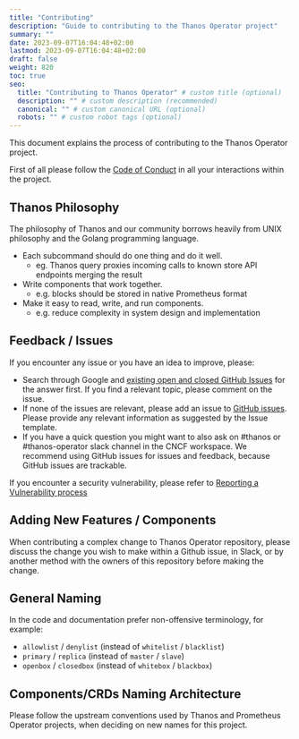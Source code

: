 ```yaml
---
title: "Contributing"
description: "Guide to contributing to the Thanos Operator project"
summary: ""
date: 2023-09-07T16:04:48+02:00
lastmod: 2023-09-07T16:04:48+02:00
draft: false
weight: 820
toc: true
seo:
  title: "Contributing to Thanos Operator" # custom title (optional)
  description: "" # custom description (recommended)
  canonical: "" # custom canonical URL (optional)
  robots: "" # custom robot tags (optional)
---
```


This document explains the process of contributing to the Thanos Operator project.

First of all please follow the [Code of Conduct](../thanos-community-code-of-conduct) in all your interactions within the project.

## Thanos Philosophy

The philosophy of Thanos and our community borrows heavily from UNIX philosophy and the Golang programming language.

* Each subcommand should do one thing and do it well.
  * eg. Thanos query proxies incoming calls to known store API endpoints merging the result
* Write components that work together.
  * e.g. blocks should be stored in native Prometheus format
* Make it easy to read, write, and run components.
  * e.g. reduce complexity in system design and implementation

## Feedback / Issues

If you encounter any issue or you have an idea to improve, please:

* Search through Google and [existing open and closed GitHub Issues](https://github.com/thanos-community/thanos-operator/issues) for the answer first. If you find a relevant topic, please comment on the issue.
* If none of the issues are relevant, please add an issue to [GitHub issues](https://github.com/thanos-community/thanos-operator/issues). Please provide any relevant information as suggested by the Issue template.
* If you have a quick question you might want to also ask on #thanos or #thanos-operator slack channel in the CNCF workspace. We recommend using GitHub issues for issues and feedback, because GitHub issues are trackable.

If you encounter a security vulnerability, please refer to [Reporting a Vulnerability process](https://github.com/thanos-community/thanos-operator/blob/main/SECURITY.md#reporting-a-vulnerability)

## Adding New Features / Components

When contributing a complex change to Thanos Operator repository, please discuss the change you wish to make within a Github issue, in Slack, or by another method with the owners of this repository before making the change.

## General Naming

In the code and documentation prefer non-offensive terminology, for example:

* `allowlist` / `denylist` (instead of `whitelist` / `blacklist`)
* `primary` / `replica` (instead of `master` / `slave`)
* `openbox` / `closedbox` (instead of `whitebox` / `blackbox`)

## Components/CRDs Naming Architecture

Please follow the upstream conventions used by Thanos and Prometheus Operator projects, when deciding on new names for this project.